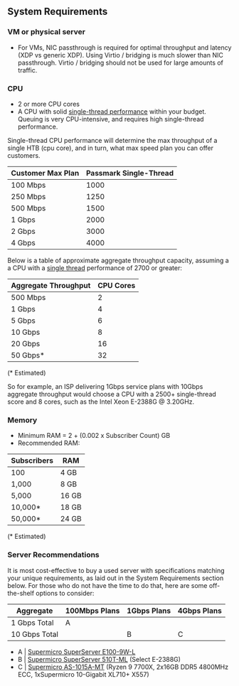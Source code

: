 ## System Requirements
### VM or physical server
* For VMs, NIC passthrough is required for optimal throughput and latency (XDP vs generic XDP). Using Virtio / bridging is much slower than NIC passthrough. Virtio / bridging should not be used for large amounts of traffic.

### CPU
* 2 or more CPU cores
* A CPU with solid [single-thread performance](https://www.cpubenchmark.net/singleThread.html#server-thread) within your budget. Queuing is very CPU-intensive, and requires high single-thread performance.

Single-thread CPU performance will determine the max throughput of a single HTB (cpu core), and in turn, what max speed plan you can offer customers.

| Customer Max Plan   | Passmark Single-Thread   |
| --------------------| ------------------------ |
| 100 Mbps            | 1000                     |
| 250 Mbps            | 1250                     |
| 500 Mbps            | 1500                     |
| 1 Gbps              | 2000                     |
| 2 Gbps              | 3000                     |
| 4 Gbps              | 4000                     |

Below is a table of approximate aggregate throughput capacity, assuming a a CPU with a [single thread](https://www.cpubenchmark.net/singleThread.html#server-thread) performance of 2700 or greater:

| Aggregate Throughput    | CPU Cores     |
| ------------------------| ------------- |
| 500 Mbps                | 2             |
| 1 Gbps                  | 4             |
| 5 Gbps                  | 6             |
| 10 Gbps                 | 8             |
| 20 Gbps                 | 16            |
| 50 Gbps*                | 32            |

(* Estimated)

So for example, an ISP delivering 1Gbps service plans with 10Gbps aggregate throughput would choose a CPU with a 2500+ single-thread score and 8 cores, such as the Intel Xeon E-2388G @ 3.20GHz.

### Memory
* Minimum RAM = 2 + (0.002 x Subscriber Count) GB
* Recommended RAM:

| Subscribers   | RAM           |
| ------------- | ------------- |
| 100           | 4 GB          |
| 1,000         | 8 GB          |
| 5,000         | 16 GB         |
| 10,000*       | 18 GB         |
| 50,000*       | 24 GB         |

(* Estimated)

### Server Recommendations
It is most cost-effective to buy a used server with specifications matching your unique requirements, as laid out in the System Requirements section below.
For those who do not have the time to do that, here are some off-the-shelf options to consider:

|   Aggregate   | 100Mbps Plans |  1Gbps Plans  |  4Gbps Plans  |
| ------------- | ------------- | ------------- | ------------- |
| 1 Gbps Total  |       A       |               |               |
| 10 Gbps Total |               |       B       |       C       |

* A | [Supermicro SuperServer E100-9W-L](https://www.thinkmate.com/system/superserver-e100-9w-l)
* B | [Supermicro SuperServer 510T-ML](https://www.thinkmate.com/system/superserver-510t-ml) (Select E-2388G)
* C | [Supermicro AS-1015A-MT](https://store.supermicro.com/us_en/as-1015a-mt.html) (Ryzen 9 7700X, 2x16GB DDR5 4800MHz ECC, 1xSupermicro 10-Gigabit XL710+ X557)

